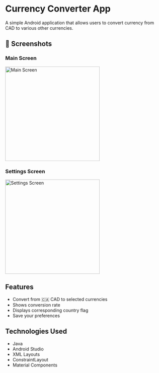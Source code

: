 # Currency Converter App

A simple Android application that allows users to convert currency from CAD to various other currencies.

## 📸 Screenshots

### Main Screen
<img src="screenshots/main_screen.png" alt="Main Screen" width="300"/>

### Settings Screen
<img src="screenshots/settings_screen.png" alt="Settings Screen" width="300"/>



## Features

- Convert from 🇨🇦 CAD to selected currencies
- Shows conversion rate
- Displays corresponding country flag
- Save your preferences

## Technologies Used

- Java
- Android Studio
- XML Layouts
- ConstraintLayout
- Material Components
